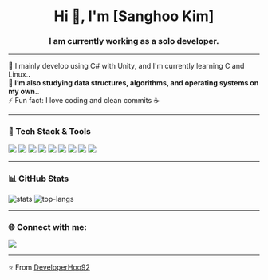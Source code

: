 <h1 align="center">Hi 👋, I'm [Sanghoo Kim]</h1>  <!-- 페이지 맨 위 중앙에 큰 제목으로 이름 출력 -->
<h3 align="center">I am currently working as a solo developer.</h3>  <!-- 부제목: 하는 일 또는 관심사 -->

---

<!-- 🧠 자기소개 섹션 -->
🌱 I mainly develop using C# with Unity, and I'm currently learning C and Linux.**.<br>  <!-- 현재 배우는 기술 -->
💬 I’m also studying data structures, algorithms, and operating systems on my own.**.<br>  <!-- 잘 아는 분야 / 질문 환영 -->
⚡ Fun fact: I love coding and clean commits ☕  <!-- 재미있는 개인 정보나 특징 -->

---

<!-- 🛠️ 기술 스택(Tech Stack) 제목 -->
<h3>🚀 Tech Stack & Tools</h3>

<div align="left">
  <!-- 프로그래밍 언어 -->
  <img src="https://img.shields.io/badge/C%23-239120?style=for-the-badge&logo=c-sharp&logoColor=white"/>
  <img src="https://img.shields.io/badge/C-00599C?style=for-the-badge&logo=c&logoColor=white"/>

  <!-- 개발 도구 -->
  <img src="https://img.shields.io/badge/Visual%20Studio-5C2D91?style=for-the-badge&logo=visualstudio&logoColor=white"/>
  <img src="https://img.shields.io/badge/Git-F05032?style=for-the-badge&logo=git&logoColor=white"/>
  <img src="https://img.shields.io/badge/GitHub-181717?style=for-the-badge&logo=github&logoColor=white"/>
  <img src="https://img.shields.io/badge/Linux-FCC624?style=for-the-badge&logo=linux&logoColor=black"/>
  <img src="https://img.shields.io/badge/Unity-000000?style=for-the-badge&logo=unity&logoColor=white"/>

  <!-- 디자인/3D 툴 추가 -->
  <img src="https://img.shields.io/badge/Figma-F24E1E?style=for-the-badge&logo=figma&logoColor=white"/>
  <img src="https://img.shields.io/badge/Blender-F5792A?style=for-the-badge&logo=blender&logoColor=white"/>
</div>

---

<!-- 📊 GitHub 통계 카드 -->
<h3>📊 GitHub Stats</h3>

<p align="left">  <!-- 가운데 정렬 -->
  <!-- GitHub의 활동 통계를 보여주는 이미지 (github-readme-stats 서비스 사용) -->
  <img src="https://github-readme-stats.vercel.app/api?username=DeveloperHoo92&show_icons=true&theme=radical" alt="stats" />
  <!-- 가장 많이 사용한 언어 통계 카드 -->
  <img src="https://github-readme-stats.vercel.app/api/top-langs/?username=DeveloperHoo92&layout=compact&theme=radical" alt="top-langs" />
</div>

---

<!-- 🌐 소셜 미디어 / 링크 섹션 -->
<h3>🌐 Connect with me:</h3>

<div align="left">
  <!-- Threads 프로필 링크 -->
  <a href="https://www.threads.com/@mister_kim_ko" target="_blank">
    <img src="https://img.shields.io/badge/Threads-000000?style=flat-square&logo=threads&logoColor=white"/>  <!-- Threads -->
  </a>
</div>

---

<!-- README 하단에 서명 -->
⭐ From [DeveloperHoo92](https://github.com/DeveloperHoo92)  <!-- 본인 깃허브 링크로 서명 -->

